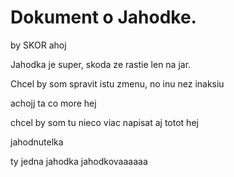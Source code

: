 # Dokument o Jahodke.
by SKOR ahoj



Jahodka je super, skoda ze rastie len na jar.

Chcel by som spravit istu zmenu, no inu nez inaksiu



achojj ta co more hej


chcel by som tu nieco viac napisat
aj totot hej

jahodnutelka


ty jedna jahodka jahodkovaaaaaa
